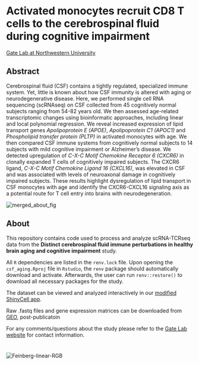 # Activated monocytes recruit CD8 T cells to the cerebrospinal fluid during cognitive impairment
[Gate Lab at Northwestern University](https://sites.northwestern.edu/gatelab/)

## Abstract
Cerebrospinal fluid (CSF) contains a tightly regulated, specialized immune system. Yet, little is known about how CSF immunity is altered with aging or neurodegenerative disease. Here, we performed single cell RNA sequencing (scRNAseq) on CSF collected from 45 cognitively normal subjects ranging from 54-82 years old. We then assessed age-related transcriptomic changes using bioinformatic approaches, including linear and local polynomial regression. We reveal increased expression of lipid transport genes _Apolipoprotein E (APOE)_, _Apolipoprotein C1 (APOC1)_ and _Phospholipid transfer protein (PLTP)_ in activated monocytes with age. We then compared CSF immune systems from cognitively normal subjects to 14 subjects with mild cognitive impairment or Alzheimer’s disease. We detected upregulation of _C-X-C Motif Chemokine Receptor 6 (CXCR6)_ in clonally expanded T cells of cognitively impaired subjects. The CXCR6 ligand, _C-X-C Motif Chemokine Ligand 16 (CXCL16)_, was elevated in CSF and was associated with levels of neuroaxonal damage in cognitively impaired subjects. These results highlight dysregulation of lipid transport in CSF monocytes with age and identify the CXCR6-CXCL16 signaling axis as a potential route for T cell entry into brains with neurodegeneration. 

![merged_about_fig](https://user-images.githubusercontent.com/91904251/164067655-7c415284-46c4-42c9-8b06-af50763686fe.png)

## About
This repository contains code used to process and analyze scRNA-TCRseq data from the **Distinct cerebrospinal fluid immune perturbations in healthy brain aging and cognitive impairment** study. 

All ```R``` dependencies are listed in the ```renv.lock``` file. Upon opening the ```csf_aging.Rproj``` file in ```Rstudio```, the ```renv``` package should automatically download and activate. Afterwards, the user can run ```renv::restore()``` to download all necessary packages for the study. 

The dataset can be viewed and analyzed interactively in our [modified ShinyCell app](https://gatelabnu.shinyapps.io/csf_aging/).

Raw .fastq files and gene expression matrices can be downloaded from [GEO](https://www.ncbi.nlm.nih.gov/geo/query/acc.cgi?acc=GSE200164), post-publicatoin

For any comments/questions about the study please refer to the [Gate Lab website](https://sites.northwestern.edu/gatelab/) for contact information.

#
![Feinberg-linear-RGB](https://user-images.githubusercontent.com/91904251/164067720-937687c0-874b-4aaa-afd4-76f887e07025.png)
